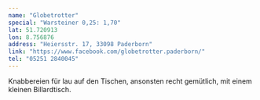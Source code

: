 ```yaml
---
name: "Globetrotter"
special: "Warsteiner 0,25: 1,70"
lat: 51.720913
lon: 8.756876
address: "Heiersstr. 17, 33098 Paderborn"
link: "https://www.facebook.com/globetrotter.paderborn/"
tel: "05251 2840045"
---
```

Knabbereien für lau auf den Tischen, ansonsten recht gemütlich, mit einem kleinen Billardtisch.
